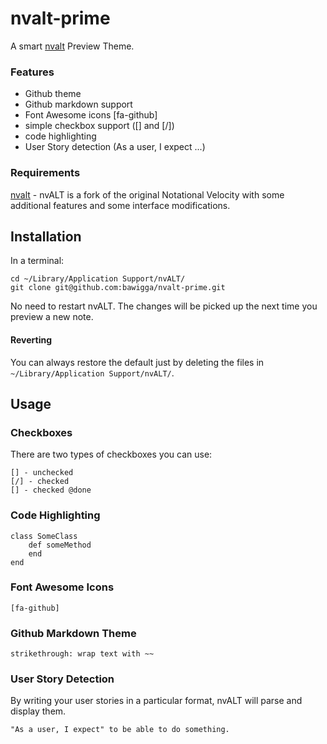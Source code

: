 # nvalt-prime

A smart [nvalt](http://brettterpstra.com/projects/nvalt/) Preview Theme.

### Features

- Github theme
- Github markdown support
- Font Awesome icons [fa-github]
- simple checkbox support ([] and [/])
- code highlighting
- User Story detection (As a user, I expect ...)

### Requirements

[nvalt](http://brettterpstra.com/projects/nvalt/) - nvALT is a fork of the original Notational Velocity with some additional features and some interface modifications.

## Installation

In a terminal:

    cd ~/Library/Application Support/nvALT/
    git clone git@github.com:bawigga/nvalt-prime.git

No need to restart nvALT. The changes will be picked up the next time you preview a new note.

#### Reverting

You can always restore the default just by deleting the files in `~/Library/Application Support/nvALT/`.

## Usage

### Checkboxes

There are two types of checkboxes you can use:

    [] - unchecked
    [/] - checked
    [] - checked @done

### Code Highlighting

    class SomeClass
        def someMethod
        end
    end

### Font Awesome Icons

    [fa-github]

### Github Markdown Theme

    strikethrough: wrap text with ~~
    
### User Story Detection

By writing your user stories in a particular format, nvALT will parse and display them.

    "As a user, I expect" to be able to do something.
